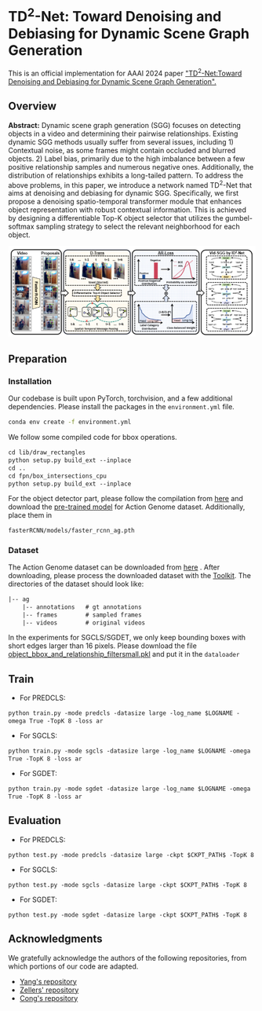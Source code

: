 # TD<sup>2</sup>-Net: Toward Denoising and Debiasing for Dynamic Scene Graph Generation
This is an official implementation for AAAI 2024 paper ["TD<sup>2</sup>-Net:Toward Denoising and Debiasing for Dynamic Scene Graph Generation".](https://arxiv.org/pdf/2401.12479)

## Overview
**Abstract:** Dynamic scene graph generation (SGG) focuses on detecting objects in a video and determining their pairwise relationships. Existing dynamic SGG methods usually suffer from several issues, including 1) Contextual noise, as some frames might contain occluded and blurred objects. 2) Label bias, primarily due to the high imbalance between a few positive relationship samples and numerous negative ones. Additionally, the distribution of relationships exhibits a long-tailed pattern. To address the above problems, in this paper, we introduce a network named TD<sup>2</sup>-Net that aims at denoising and debiasing for dynamic SGG. Specifically, we first propose a denoising spatio-temporal transformer module that enhances object representation with robust contextual information. This is achieved by designing a differentiable Top-K object selector that utilizes the gumbel-softmax sampling strategy to select the relevant neighborhood for each object.

![GitHub Logo](/data/framework.png)

## Preparation

### Installation
Our codebase is built upon  PyTorch, torchvision, and a few additional dependencies. Please install the packages in the ```environment.yml``` file.

```bash
conda env create -f environment.yml
```


We follow some compiled code for bbox operations.

```
cd lib/draw_rectangles
python setup.py build_ext --inplace
cd ..
cd fpn/box_intersections_cpu
python setup.py build_ext --inplace
```
For the object detector part, please follow the compilation from [here](https://github.com/jwyang/faster-rcnn.pytorch) and download the [pre-trained model](https://drive.google.com/file/d/1-u930Pk0JYz3ivS6V_HNTM1D5AxmN5Bs/view?usp=sharing) for Action Genome dataset. Additionally, place them in
```
fasterRCNN/models/faster_rcnn_ag.pth
```

### Dataset
The Action Genome dataset can be downloaded from [here](https://www.actiongenome.org/#download) . After downloading, please process the downloaded dataset with the [Toolkit](https://github.com/JingweiJ/ActionGenome). The directories of the dataset should look like:
```
|-- ag
    |-- annotations   # gt annotations
    |-- frames        # sampled frames
    |-- videos        # original videos
```
 In the experiments for SGCLS/SGDET, we only keep bounding boxes with short edges larger than 16 pixels. Please download the file [object_bbox_and_relationship_filtersmall.pkl](https://drive.google.com/file/d/19BkAwjCw5ByyGyZjFo174Oc3Ud56fkaT/view?usp=sharing) and put it in the ```dataloader```


## Train
+ For PREDCLS: 
```
python train.py -mode predcls -datasize large -log_name $LOGNAME -omega True -TopK 8 -loss ar
```

+ For SGCLS: 
```
python train.py -mode sgcls -datasize large -log_name $LOGNAME -omega True -TopK 8 -loss ar
```
+ For SGDET: 
```
python train.py -mode sgdet -datasize large -log_name $LOGNAME -omega True -TopK 8 -loss ar
```

## Evaluation
<!-- [Trained Models]-->

+ For PREDCLS: 
```
python test.py -mode predcls -datasize large -ckpt $CKPT_PATH$ -TopK 8   
```

+ For SGCLS: 
```
python test.py -mode sgcls -datasize large -ckpt $CKPT_PATH$ -TopK 8  
```
+ For SGDET: 
```
python test.py -mode sgdet -datasize large -ckpt $CKPT_PATH$ -TopK 8
```

## Acknowledgments 
We gratefully acknowledge the authors of the following repositories, from which portions of our code are adapted.
+ [Yang's repository](https://github.com/jwyang/faster-rcnn.pytorch)
+ [Zellers' repository](https://github.com/rowanz/neural-motifs) 
+ [Cong's repository](https://github.com/yrcong/STTran.git)

